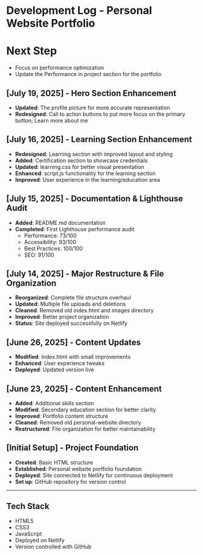 # Development Log - Personal Website Portfolio

# Next Step
- Focus on performance optimization
- Update the Performance in project section for the portfolio

## [July 19, 2025] - Hero Section Enhancement
- **Updated**: The profile picture for more accurate representation
- **Redesigned**: Call to action buttons to put more focus on the primary button; Learn more about me

## [July 16, 2025] - Learning Section Enhancement

- **Redesigned**: Learning section with improved layout and styling
- **Added**: Certification section to showcase credentials
- **Updated**: learning.css for better visual presentation
- **Enhanced**: script.js functionality for the learning section
- **Improved**: User experience in the learning/education area

## [July 15, 2025] - Documentation & Lighthouse Audit
- **Added**: README.md documentation
- **Completed**: First Lighthouse performance audit
  - Performance: 73/100 
  - Accessibility: 93/100 
  - Best Practices: 100/100
  - SEO: 91/100 

## [July 14, 2025] - Major Restructure & File Organization
- **Reorganized**: Complete file structure overhaul
- **Updated**: Multiple file uploads and deletions
- **Cleaned**: Removed old index.html and images directory
- **Improved**: Better project organization
- **Status**: Site deployed successfully on Netlify

## [June 26, 2025] - Content Updates
- **Modified**: Index.html with small improvements
- **Enhanced**: User experience tweaks
- **Deployed**: Updated version live

## [June 23, 2025] - Content Enhancement
- **Added**: Additional skills section
- **Modified**: Secondary education section for better clarity
- **Improved**: Portfolio content structure
- **Cleaned**: Removed old personal-website directory
- **Restructured**: File organization for better maintainability

## [Initial Setup] - Project Foundation
- **Created**: Basic HTML structure
- **Established**: Personal website portfolio foundation
- **Deployed**: Site connected to Netlify for continuous deployment
- **Set up**: GitHub repository for version control

---
## Tech Stack
- HTML5
- CSS3
- JavaScript
- Deployed on Netlify
- Version controlled with GitHub
